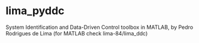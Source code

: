 # lima_pyddc
System Identification and Data-Driven Control toolbox in MATLAB, by Pedro Rodrigues de Lima (for MATLAB check lima-84/lima_ddc)
